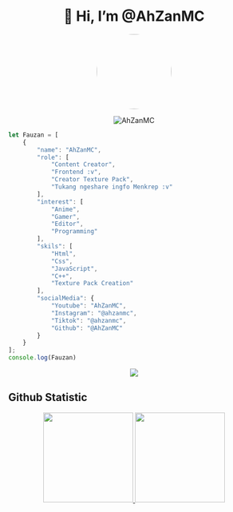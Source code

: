 <h1 align="center">👋 Hi, I’m @AhZanMC</h1>
<p align="center">
     <a href="👋 Hi, I’m @AhZanMC"><img src="https://ahzanmc.repl.co/assets/profile.png" style="width: 150px;height: 150px;border-radius: 100%;" /></a>
</p>

<p align="center"> <img src="https://komarev.com/ghpvc/?username=AhZanMC" alt="AhZanMC" /></p>


```javascript
let Fauzan = [
    {
        "name": "AhZanMC",
        "role": [
            "Content Creator",
            "Frontend :v",
            "Creator Texture Pack",
            "Tukang ngeshare ingfo Menkrep :v"
        ],
        "interest": [
            "Anime",
            "Gamer",
            "Editor",
            "Programming"
        ],
        "skils": [
            "Html",
            "Css",
            "JavaScript",
            "C++",
            "Texture Pack Creation"
        ],
        "socialMedia": {
            "Youtube": "AhZanMC",
            "Instagram": "@ahzanmc",
            "Tiktok": "@ahzanmc",
            "Github": "@AhZanMC"
        }
    }
];
console.log(Fauzan)
```

<p align="center">
     <img src="https://skillicons.dev/icons?i=js,html,css,cpp,figma,ps,netlify," />
</p>

## Github Statistic
<p align="center">
  <a href="https://github.com/AhZanMC">
    <img height="180em" src="https://github-readme-stats.vercel.app/api/top-langs/?username=AhZanMC&layout=compact&langs_count=8&theme=synthwave"/>
    <img height="180em" src="https://github-readme-stats-eight-theta.vercel.app/api?username=AhZanMC&show_icons=true&theme=synthwave&include_all_commits=true&count_private=true"/>
  </a>
</p>

